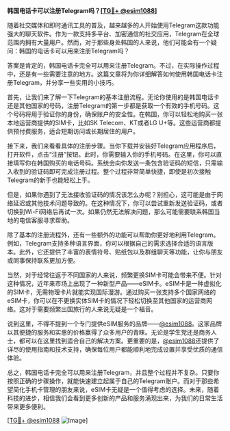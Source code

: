 **韩国电话卡可以注册Telegram吗？[[TG💪+ @esim1088](https://t.me/s/esim1088)]**

随着社交媒体和即时通讯工具的普及，越来越多的人开始使用Telegram这款功能强大的聊天软件。作为一款支持多平台、加密通信的社交应用，Telegram在全球范围内拥有大量用户。然而，对于那些身处韩国的人来说，他们可能会有一个疑问：韩国的电话卡可以用来注册Telegram吗？

答案是肯定的，韩国电话卡完全可以用来注册Telegram。不过，在实际操作过程中，还是有一些需要注意的地方。这篇文章将为你详细解答如何使用韩国电话卡注册Telegram，并分享一些实用的小技巧。

首先，让我们来了解一下Telegram的基本注册流程。无论你使用的是韩国电话卡还是其他国家的号码，注册Telegram的第一步都是获取一个有效的手机号码。这个号码将用于验证你的身份，确保账户的安全性。在韩国，你可以轻松地购买一张本地运营商提供的SIM卡，比如SK Telecom、KT或者LG U+等。这些运营商都提供预付费服务，适合短期访问或长期居住的用户。

接下来，我们来看看具体的注册步骤。当你下载并安装好Telegram应用程序后，打开软件，点击“注册”按钮。此时，你需要输入你的手机号码。在这里，你可以直接填写你在韩国购买的电话号码。系统会向你发送一条包含验证码的短信，只需输入收到的验证码即可完成注册过程。整个过程非常简单快捷，即使是初次接触Telegram的新手也能轻松上手。

但是，如果你遇到了无法接收验证码的情况该怎么办呢？别担心，这可能是由于网络延迟或其他技术问题导致的。在这种情况下，你可以尝试重新发送验证码，或者切换到Wi-Fi网络后再试一次。如果仍然无法解决问题，那么可能需要联系韩国当地的电信客服寻求帮助。

除了基本的注册流程外，还有一些额外的功能可以帮助你更好地利用Telegram。例如，Telegram支持多种语言界面，你可以根据自己的需求选择合适的语言版本。此外，它还提供了丰富的表情符号、贴纸包以及群组聊天等功能，让你与朋友或同事保持联系更加方便。

当然，对于经常往返于不同国家的人来说，频繁更换SIM卡可能会带来不便。针对这种情况，近年来市场上出现了一种新型产品——eSIM卡。eSIM卡是一种虚拟化的SIM卡，无需物理卡片就能实现国际漫游。通过购买一张支持多个国家网络的eSIM卡，你可以在不更换实体SIM卡的情况下轻松切换至其他国家的运营商网络。这对于需要频繁出国旅行的人来说无疑是一个福音。

说到这里，不得不提到一个专门提供eSIM服务的品牌——[@esim1088](https://t.me/s/esim1088)。这家品牌以其便捷的服务和实惠的价格赢得了众多用户的青睐。无论是学生党还是商务人士，都可以在这里找到适合自己的解决方案。更重要的是，[@esim1088](https://t.me/s/esim1088)还提供了详尽的使用指南和技术支持，确保每位用户都能顺利地完成设置并享受优质的通信体验。

总之，韩国电话卡完全可以用来注册Telegram，并且整个过程并不复杂。只要你按照正确的步骤操作，就能快速建立起属于自己的Telegram账户。而对于那些希望简化手机卡管理的朋友来说，eSIM卡无疑是一个值得考虑的选择。未来，随着科技的进步，相信我们会看到更多创新的产品和服务涌现出来，为我们的日常生活带来更多便利。

[[TG💪+ @esim1088](https://t.me/s/esim1088) ![Image](https://i.postimg.cc/4NQfJmqS/Snipaste-2025-05-13-00-14-12.png)]